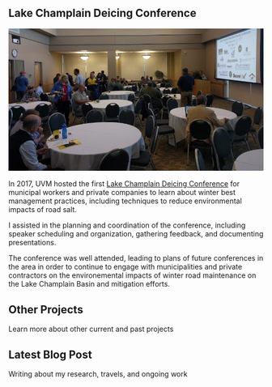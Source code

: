 ## Lake Champlain Deicing Conference

![Deicing Conference](/assets/deicing-conference.jpg)

In 2017, UVM hosted the first [Lake Champlain Deicing Conference](https://lcwroadsalt.wixsite.com/conference) for municipal workers and private companies to learn about winter best management practices, including techniques to reduce environmental impacts of road salt.

I assisted in the planning and coordination of the conference, including speaker scheduling and organization, gathering feedback, and documenting presentations.

The conference was well attended, leading to plans of future conferences in the area in order to continue to engage with municipalities and private contractors on the environemental impacts of winter road maintenance on the Lake Champlain Basin and mitigation efforts.

<div class="card" id="card-allarmwater" style="cursor: pointer;" onclick="window.open('/work',)">
    <div class="card-container">
    <h2>Other Projects</h2>
    <p>Learn more about other current and past projects</p>
  </div>
</div>
<div class="card" id="card-blog" style="cursor: pointer;" onclick="window.open('https://medium.com/@holdensparacino/latest', '_blank')">
    <div class="card-container">
    <h2>Latest Blog Post</h2>
    <p>Writing about my research, travels, and ongoing work</p>
  </div>
</div>
